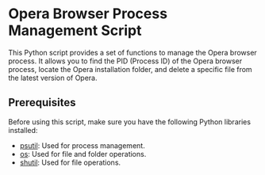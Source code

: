 # Opera Browser Process Management Script

This Python script provides a set of functions to manage the Opera browser process. It allows you to find the PID (Process ID) of the Opera browser process, locate the Opera installation folder, and delete a specific file from the latest version of Opera.

## Prerequisites

Before using this script, make sure you have the following Python libraries installed:

- [psutil](https://pypi.org/project/psutil/): Used for process management.
- [os](https://docs.python.org/3/library/os.html): Used for file and folder operations.
- [shutil](https://docs.python.org/3/library/shutil.html): Used for file operations.
